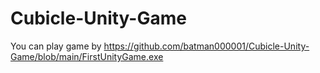 # Cubicle-Unity-Game
 

You can play game by https://github.com/batman000001/Cubicle-Unity-Game/blob/main/FirstUnityGame.exe
